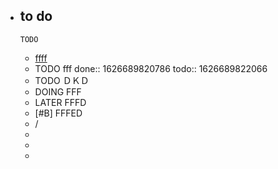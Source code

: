 - to do
	-
	  TODO
	- <ins>ffff</ins>
	- TODO fff
	  done:: 1626689820786
	  todo:: 1626689822066
	- TODO ＤＫＤ
	- DOING FFF
	- LATER FFFD
	- [#B] FFFED
	- /
	-
	-
	-